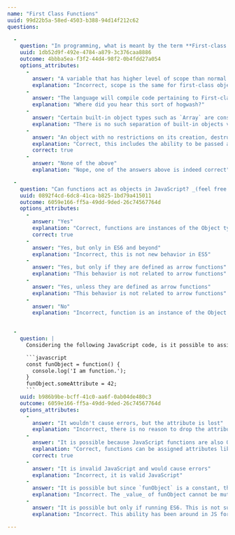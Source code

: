 ```yaml
---
name: "First Class Functions"
uuid: 99d22b5a-58ed-4503-b388-94d14f212c62
questions:

  -
    question: "In programming, what is meant by the term **First-class citizen** (or First-class object)?"
    uuid: 1db52d9f-492e-4784-a879-3c376caa8886
    outcome: 4bbba5ea-f3f2-44d4-98f2-0b4fdd27a054
    options_attributes:
      -
        answer: "A variable that has higher level of scope than normal objects"
        explanation: "Incorrect, scope is the same for first-class objects"
      - 
        answer: "The language will compile code pertaining to First-class objects in order to speed up the runtime"
        explanation: "Where did you hear this sort of hogwash?"
      - 
        answer: "Certain built-in object types such as `Array` are considered \"First-class\" since they are built into the language"
        explanation: "There is no such separation of built-in objects vs objects that we would define"
      -
        answer: "An object with no restrictions on its creation, destruction, or usage"
        explanation: "Correct, this includes the ability to be passed as an argument, returned from a function, and assigned to a variable"
        correct: true
      -
        answer: "None of the above"
        explanation: "Nope, one of the answers above is indeed correct"

  -
    question: "Can functions act as objects in JavaScript? _(feel free to experiment in the REPL if you want to confirm)_"
    uuid: 0892f4cd-6dc8-41ca-b825-1bd79a415011
    outcome: 6059e166-ff5a-49dd-9ded-26c74567764d
    options_attributes:
      -
        answer: "Yes"
        explanation: "Correct, functions are instances of the Object type in JavaScript and can have properties and methods just like any other object"
        correct: true
      - 
        answer: "Yes, but only in ES6 and beyond"
        explanation: "Incorrect, this is not new behavior in ES5"
      - 
        answer: "Yes, but only if they are defined as arrow functions"
        explanation: "This behavior is not related to arrow functions"
      - 
        answer: "Yes, unless they are defined as arrow functions"
        explanation: "This behavior is not related to arrow functions"
      -
        answer: "No"
        explanation: "Incorrect, function is an instance of the Object type in JavaScript"
      

  -
    question: |
      Considering the following JavaScript code, is it possible to assign attributes to a function?

      ```javascript
      const funObject = function() {
        console.log('I am function.');
      }
      funObject.someAttribute = 42;
      ```
    uuid: b986b9be-bcff-41c0-aa6f-0ab04de480c3
    outcome: 6059e166-ff5a-49dd-9ded-26c74567764d
    options_attributes:
      -
        answer: "It wouldn't cause errors, but the attribute is lost"
        explanation: "Incorrect, there is no reason to drop the attribute after assignment"
      -
        answer: "It is possible because JavaScript functions are also Objects"
        explanation: "Correct, functions can be assigned attributes like any other object"
        correct: true
      -
        answer: "It is invalid JavaScript and would cause errors"
        explanation: "Incorrect, it is valid JavaScript"
      -
        answer: "It is possible but since `funObject` is a constant, the function object cannot be mutated"
        explanation: "Incorrect. The _value_ of funObject cannot be mutated (i.e. where it points), but the object it points to _can_ still be mutated."
      -
        answer: "It is possible but only if running ES6. This is not supported in ES5."
        explanation: "Incorrect. This ability has been around in JS for a long time and is a core feature in JS"

---
```

